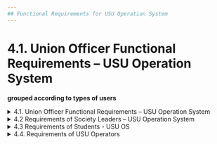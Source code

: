 ```yaml
---
## Functional Requirements for USU Operation System 
---
```


# 4.1. Union Officer Functional Requirements – USU Operation System

**grouped according to types of users**

<details>
<summary>4.1. Union Officer Functional Requirements – USU Operation System</summary>

### FR-UO-1: Managing USU Membership

**(a) Creating a Union Membership**  
my subsytem needs to let USU officers review and handle new union applications easily. For each application, officers should be able to see the registration details:  
- the university name and address
- union website link
- info on union reps (name, contact, student ID, role, USU ID)  
- info on delegated IT officers (names, contact details and user IDs in USU system as students)  

Once approved:  
- a tenant account for the union is created in the system
- above registration data of studiont union stored in USU computer system 
- creation of computer access accounts for the delegated IT officers and ready for activate according to the information provided
- the union’s website gets either created or mirrored on the USU portal.  
- all data is stored securely.  
- officers and the union get notifications that the membership is approved.

**(b) Updating Membership Data**  
- officers should be able to see requested changes from unions  
- approve or reject updates.  
- changes automatically reflect in the system 
- notify the union about what’s changed.

**(c) Terminating Membership**  
- handle termination requests from unions
- deactivate union accounts and remove access
- keep a record for a short time, then delete the data permanently
- notify everyone involved.

---

### FR-UO-3: Managing Societies

**(a) Approving New Societies**  

- officers should be able to approve society applications including:  
  - name: the name of the society
  - theme: a description of the society about its theme topic and targeted group of students.
  - organisation team: the society leader, including name, student ID, USU user ID; information about other members of organisation team and their roles.
  - contact address: the contact person’s name, address, telephone number, email address. 

- store the approved data and show the society on the union’s portal.

**(b) Approval of requests of changes in societies registration data**
- officers should see the requested changes from union of thier registered data 
- approve or reject updates
- once approved these changes should update automatically in the system
- notify the union what has changed

**(c) Approval of request of termination of society**
- handle termination requests from unions
- once terminated deactivate union account (removed from union website) and remove access
- keep a record of the acccount data stored in system with record of deactivation kept for a short time before deleting data permanently
- notify everyone involved

**(d) Monitoring the operations of societies**  
- keep track of all events run by societies 
- notify union officers about new or updated events with full details of event info
- provide a simple dashboard for monitoring events and feedback 
- allow comments or flags if there are issues

---

### FR-UO-5: Managing Union Events

Officers should be able to create and manage events with all the info:  
- ame, theme, connection to other events 
- organisers and their roles
- date, time, venue
- event plan (optional)
- participation requirements (if required register or ticket onsite or online)  
- scope (public, university-specific, or group-specific)
- promotion scope and materials (photos, videos, posters, links)

the system should:  
- store all the event info in USU system   
- notify USU officers and relevant unions  
- automatically make a webpage for nationwide events
- handle online registration/tickets if needed

---

### FR-UO-6: Management of the union

- system should provide the facility to support the operation of the student union, including running annual elections and by-elections of union personnel   
- make sure officer handover is smooth
- keep a history of past officers 
- provide reports and dashboards so officers can monitor union activities easily

</details>

<details>
<summary>4.2 Requirements of Society Leaders – USU Operation System</summary>

This part explains what the USU Operation System does for society leaders through the system. Basically, society leaders can manage their societies and events, but all interactions are tracked and supported by the USU officers via your subsystem.

## FR-SL-1: Management of Society

**(a) Activation of New Society**  
- after a union approves a new society, the USU system notifies society leaders through the web portal
- activation = society is live,so:  
  - students can subscribe to the society
  - society info is shown on the union’s website (mirrored or hosted via USU portal)

**(b) Update Society Registration Data**  
- society leaders can submit changes (e.g., handover leadership)  
- USU Operation System allows officers to review and approve these updates, which are then reflected online

**(c) Management of Society Membership**  
- Leaders can choose if new members are approved automatically or need manual approval.  
- The system tracks all subscriptions for monitoring and reporting purposes.

**(d) Communication with Society Members**  
- leaders can view their member list
- system supports group broadcasts and individual messages with all communication logged for records

**(e) Termination of the Society**  
- society leaders can submit a termination request
- once submitted, the society is deactivated (no new subscriptions)  
- USU officers review and approve the termination.  
- after approval:  
  - society is removed from the union website  
  - all members are unsubscribed  
  - data is retained in the system for record-keeping

## FR-SL-2: Management of Events

**(a) Creation of Event**  
- society leaders can propose new events through the USU Operation System
- required details include:  
  - name, theme, connection to other events  
  - organisation team (names and roles)  
  - date, time, venue  
  - optional plan/description  
  - participation rules (registration/ticketing)  
  - scope (who can join) and promotion scope  
  - promotion materials (photos, videos, text, URL, posters)  
- officers review and approve events, then the system promotes events according to the scope (students, union members, nationwide, etc.)

**(b) Update on an Event**  
- society leaders can submit updates on events (progress, changes, new info)
- USU officers review updates, and once approved, the system automatically updates the event info in real time across the portal


</details>

<details>
<summary>4.3 Requirements of Students - USU OS</summary>

explain how the USU Operation System supports student activities. Students mainly interact indirectly through the system, and USU officers manage, approve, and track these interactions.

## FR-ST-1: Registration to University-Specific Student Union
- students submit registration applications through the system (desktop/tablet interface is handled by USU officers).  
- required info includes:  
  - name, student ID, study program, year of start, length of program  
  - contact addresses (email, mobile, postal)  
  - optional supporting documents (like student card)  
- USU officers use the system to validate registrations (automatically via university IT or manually)  
- successful registration:  
  - student gets a unique USU membership ID  
  - access to system is granted as a student user  
  - data is stored for communication and membership management

## FR-ST-2: Joining and Subscribing to Society
- Students can search and subscribe to societies via the USU system interface (officers monitor).  
- Only societies affiliated with the student’s university-specific union are available.  
- Officers can track subscriptions and approve them if needed.

## FR-ST-3: Quitting and Unsubscribing from a Society
- students can request to quit/unsubscribe from a society 
- USU system logs these actions and updates the student’s membership status
- officers are notified of changes and can review if necessary

## FR-ST-4: Communication to Society
- students can send messages to societies they belong to
- messages are broadcasted only to members
- USU officers can monitor for inappropriate content or issues if needed

## FR-ST-5: Initiation of New Society
- students can propose a new society by submitting an application via the system.  
- application info includes:  
  - name, theme, organisation team (applicant becomes default leader), contact info  
- USU officers review and approve applications before the society becomes active 
- once approved, the society is visible on the union’s website and students can subscribe

## FR-ST-6: Participation in Events
- students can search for events, view details, and subscribe for updates via the system
- registration or ticketing requests are submitted through the USU system
- USU officers monitor participation, approve registrations if needed, and ensure event info is updated in real time

</details>

<details>
<summary>4.4.	Requirements of USU Operators</summary>

What USU officers can do using the USU Operation System to manage the federation of student unions and their events.

## FR-USU-1: Management of Unions

### (a) Approval of USU membership
- officers use the system to review and approve membership applications from university-specific student unions  
- approval means:  
  1. unions’ registration data will be stored in the system and used for communication with the union and its student members  
  2. union officers as recorded in the registration data will get access to the system as Union Officers
  3. union account becomes active so students can register as members  
  4. events organised by the union get promoted through the USU system
  5. the union can officially participate in nationwide USU events  

### (b) Approval of updates to USU registration data
- officers can review and approve requests to update union data (like personnel changes, contact info, or website updates)  
- all updates are stored and tracked in the system

### (c) Approval of termination of USU membership
- officers can review requests to terminate a union’s membership  
- when a termination request is received, the account becomes inactive:  
  1. no new student registrations are allowed for that university.  
  2. no updates to union registration data are possible.  
  3. union events or info updates stop.  
  4. union cannot participate in USU events
- after approval:  
  1. Union account stays inactive for one month 
  2. After a month, all union data, union officer accounts, and student memberships are **permanently deleted**.

## FR-USU-2: Management of USU Events

### (a) Initiation of New Event
- officers can **create new events** using the system.  
- required event info:  
  - name, theme, related events, organiser names/roles  
  - date, time, venue, optional plan  
  - participation rules (registration/tickets)  
  - scope (who can attend)  
  - promotion scope and materials (photos, videos, posters, URLs)  
- After creation:  
  1. event is announced on the USU portal
  2. union officers are notified
  3. student members are notified  
  4. subscription/participation facilities open for students 
  5. union endorsement for the event becomes possible

### (b) Announcements and Progress Updates
- officers can push announcements or updates about events
- updates are visible on the portal and pushed to all subscribed students and participating members

### (c) Student Participation
- officers can manage student subscriptions and registrations for events via the system

### (d) Union Participation
- officers can endorse events on behalf of their union through the system

</details>
